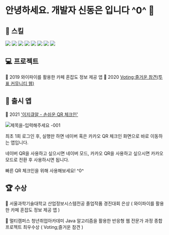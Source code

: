 # 안녕하세요. 개발자 신동은 입니다 ^0^ 👋

## 🔧 스킬
 <img src="https://img.shields.io/badge/Java-007396?style=flat-square&logo=Java&logoColor=white"/>&nbsp;<img src="https://img.shields.io/badge/JavaScript-F7DF1E?style=flat-square&logo=JavaScript&logoColor=white"/>&nbsp;<img src="https://img.shields.io/badge/HTML-E34F26?style=flat-square&logo=HTML5&logoColor=white"/>&nbsp;<img src="https://img.shields.io/badge/CSS-1572B6?style=flat-square&logo=CSS3&logoColor=white"/>&nbsp;<img src="https://img.shields.io/badge/MySQL-4479A1?style=flat-square&logo=MySQL&logoColor=white"/>&nbsp;<img src="https://img.shields.io/badge/oracleSQL-F80000?style=flat-square&logo=Oracle&logoColor=white"/>&nbsp;<img src="https://img.shields.io/badge/Spring-6DB33F?style=flat-square&logo=Spring&logoColor=white"/>&nbsp;<img src="https://img.shields.io/badge/AndroidStudio-3DDC84?style=flat-square&logo=Android&logoColor=white"/> 
 
## 💻 프로젝트
  📁 2019 와이파이를 활용한 카페 혼잡도 정보 제공 앱
  📁 2020 [Voting;즐거운 참견(투표 커뮤니티 웹)](https://github.com/ChanJun-Park/VotingProject)

## 📱 출시 앱
  💁 2021 ['이지큐알 - 손쉬운 QR 체크인'](https://play.google.com/store/apps/details?id=jeongwookdongeun.easyqrcheckin)
   
   ![제목을-입력해주세요 -001](https://user-images.githubusercontent.com/68309632/120252342-39407600-c2bf-11eb-942d-30cf6b14982e.png)
   
   최초 1회 로그인 후, 실행만 하면 네이버 혹은 카카오 QR 체크인 화면으로 바로 이동하는 앱입니다.
   
   네이버 QR을 사용하고 싶으시면 네이버 모드, 카카오 QR을 사용하고 싶으시면 카카오 모드로 전환 후 사용하시면 됩니다.
   
   빠른 QR 체크인을 위해 사용해보세요! ^0^

## 🏆 수상
🥈 서울과학기술대학교 산업정보시스템전공 졸업작품 경진대회 은상 ( 와이파이를 활용한 카페 혼잡도 정보 제공 앱 )

🥇 멀티캠퍼스 청년취업아카데미 Java 알고리즘을 활용한 반응형 웹 전문가 과정 종합 프로젝트 최우수상 ( Voting;즐거운 참견 )

